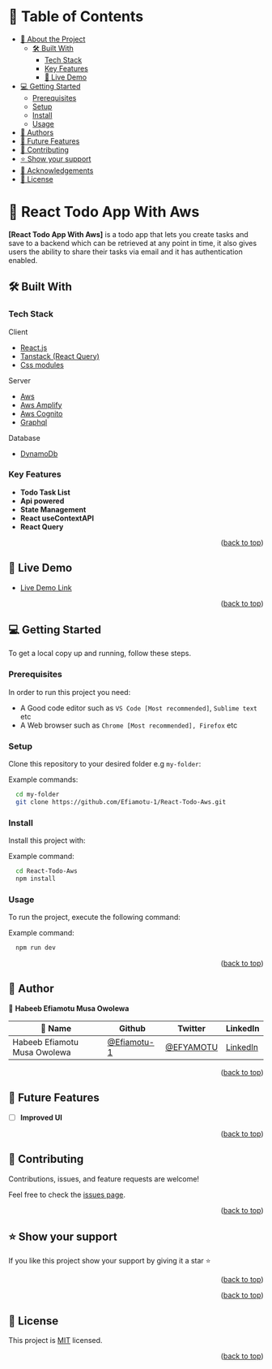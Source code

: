<a name="readme-top"></a>

<div align="center">

</div>

<!-- TABLE OF CONTENTS -->

# 📗 Table of Contents

- [📖 About the Project](#about-project)
  - [🛠 Built With](#built-with)
    - [Tech Stack](#tech-stack)
    - [Key Features](#key-features)
    - [🚀 Live Demo](#live-demo)
- [💻 Getting Started](#getting-started)
  - [Prerequisites](#prerequisites)
  - [Setup](#setup)
  - [Install](#install)
  - [Usage](#usage)
- [👥 Authors](#authors)
- [🔭 Future Features](#future-features)
- [🤝 Contributing](#contributing)
- [⭐️ Show your support](#support)
- [🙏 Acknowledgements](#acknowledgements)
- [📝 License](#license)

<!-- PROJECT DESCRIPTION -->

# 📖 React Todo App With Aws <a name="about-project"></a>

**[React Todo App With Aws]** is a todo app that lets you create tasks and save to a backend which can be retrieved at any point in time, it also gives users the ability to share their tasks via email and it has authentication enabled.

## 🛠 Built With <a name="built-with"></a>

### Tech Stack <a name="tech-stack"></a>


  <summary>Client</summary>
  <ul>
    <li><a href="https://reactjs.org/">React.js</a>
    </li>
    <li><a href="https://tanstack.com/query/latest/docs/react/overview">Tanstack (React Query)</a></li>
        <li><a href="https://nextjs.org/docs/app/building-your-application/styling/css-modules">Css modules</a></li>
  </ul>
  <summary>Server</summary>
  <ul>
    <li><a href="https://aws.amazon.com/amplify/">Aws</a></li>
    <li><a href="https://aws.amazon.com/amplify/">Aws Amplify</a></li>
    <li><a href="https://aws.amazon.com/cognito/">Aws Cognito</a></li>
    <li><a href="https://aws.amazon.com/graphql/">Graphql</a></li>
  </ul>
  <summary>Database</summary>
  <ul>
    <li><a href="https://aws.amazon.com/dynamodb/">DynamoDb</a></li>
  </ul>


<!-- Features -->

### Key Features <a name="key-features"></a>

- **Todo Task List**
- **Api powered**
- **State Management**
- **React useContextAPI**
- **React Query**

<p align="right">(<a href="#readme-top">back to top</a>)</p>

<!-- LIVE DEMO -->

## 🚀 Live Demo <a name="live-demo"></a>


- [Live Demo Link](https://dev.drlpksyr2oyf0.amplifyapp.com/)

<p align="right">(<a href="#readme-top">back to top</a>)</p>

<!-- GETTING STARTED -->

## 💻 Getting Started <a name="getting-started"></a>

To get a local copy up and running, follow these steps.

### Prerequisites

In order to run this project you need:

- A Good code editor such as `VS Code [Most recommended]`, `Sublime text` etc
- A Web browser such as `Chrome [Most recommended], Firefox` etc

### Setup

Clone this repository to your desired folder e.g `my-folder`:

Example commands:

```sh
  cd my-folder
  git clone https://github.com/Efiamotu-1/React-Todo-Aws.git
```

### Install

Install this project with:

Example command:

```sh
  cd React-Todo-Aws
  npm install
```

### Usage

To run the project, execute the following command:

Example command:

```sh
  npm run dev
```

<p align="right">(<a href="#readme-top">back to top</a>)</p>

<!-- AUTHORS -->

## 👥 Author <a name="authors"></a>

👤 **Habeeb Efiamotu Musa Owolewa**

| 👤 Name                      | Github                                       | Twitter                                   | LinkedIn                                             |
| ---------------------------- | -------------------------------------------- | ----------------------------------------- | ---------------------------------------------------- |
| Habeeb Efiamotu Musa Owolewa | [@Efiamotu-1](https://github.com/Efiamotu-1) | [@EFYAMOTU](https://twitter.com/EFYAMOTU) | [LinkedIn](https://www.linkedin.com/in/Musa-habeeb/) |

<p align="right">(<a href="#readme-top">back to top</a>)</p>

<!-- FUTURE FEATURES -->

## 🔭 Future Features <a name="future-features"></a>

- [ ] **Improved UI**

<p align="right">(<a href="#readme-top">back to top</a>)</p>

<!-- CONTRIBUTING -->

## 🤝 Contributing <a name="contributing"></a>

Contributions, issues, and feature requests are welcome!

Feel free to check the [issues page](https://github.com/Efiamotu-1/React-Todo-Aws/issues).

<p align="right">(<a href="#readme-top">back to top</a>)</p>

<!-- SUPPORT -->

## ⭐️ Show your support <a name="support"></a>

If you like this project show your support by giving it a star ⭐️

<p align="right">(<a href="#readme-top">back to top</a>)</p>

<!-- ACKNOWLEDGEMENTS -->
<!-- 
## 🙏 Acknowledgments <a name="acknowledgements"></a>

This is a test project for a 

<p align="right">(<a href="#readme-top">back to top</a>)</p> -->

<!-- FAQ (optional) -->

<p align="right">(<a href="#readme-top">back to top</a>)</p>

<!-- LICENSE -->

## 📝 License <a name="license"></a>

This project is [MIT](./LICENSE) licensed.

<p align="right">(<a href="#readme-top">back to top</a>)</p>
